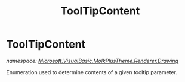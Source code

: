 ﻿---
title: ToolTipContent
---

# ToolTipContent
_namespace: [Microsoft.VisualBasic.MolkPlusTheme.Renderer.Drawing](N-Microsoft.VisualBasic.MolkPlusTheme.Renderer.Drawing.html)_

Enumeration used to determine contents of a given tooltip parameter.




